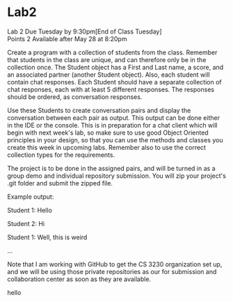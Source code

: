 # Lab2
Lab 2 
Due Tuesday by  9:30pm[End of Class Tuesday]   
 Points 2 
 Available  after May 28 at 8:20pm

Create a program with a collection of students from the class. Remember that students in the class are unique, and can therefore only be in the collection once. The Student object has a First and Last name, a score, and an associated partner (another Student object). Also, each student will contain chat responses. Each Student should have a separate collection of chat responses, each with at least 5 different responses. The responses should be ordered, as conversation responses.

Use these Students to create conversation pairs and display the conversation between each pair as output. This output can be done either in the IDE or the console. This is in preparation for a chat client which will begin with next week's lab, so make sure to use good Object Oriented principles in your design, so that you can use the methods and classes you create this week in upcoming labs. Remember also to use the correct collection types for the requirements.

The project is to be done in the assigned pairs, and will be turned in as a group demo and individual repository submission. You will zip your project's .git folder and submit the zipped file.

Example output:

Student 1: Hello

Student 2: Hi

Student 1: Well, this is weird

...

Note that I am working with GitHub to get the CS 3230 organization set up, and we will be using those private repositories as our for submission and collaboration center as soon as they are available.

hello
